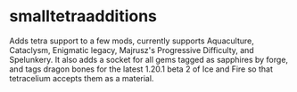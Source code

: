 # smalltetraadditions
Adds tetra support to a few mods, currently supports Aquaculture, Cataclysm, Enigmatic legacy,
Majrusz's Progressive Difficulty, and Spelunkery. It also adds a socket for all gems tagged as sapphires by forge,
and tags dragon bones for the latest 1.20.1 beta 2 of Ice and Fire so that tetracelium accepts them as a material.
